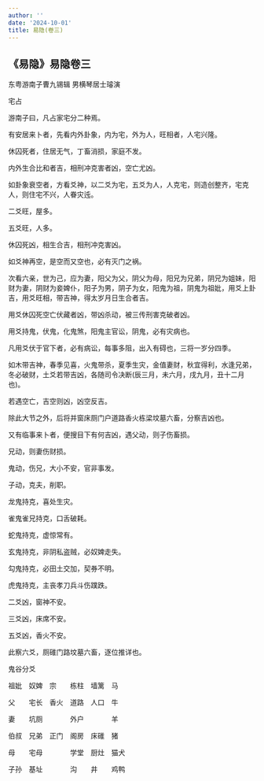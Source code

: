 ```yaml
---
author: ''
date: '2024-10-01'
title: 易隐(卷三)
---
```


## 《易隐》易隐卷三

东粤游南子曹九锡辑 男横琴居士璿演

宅占

游南子曰，凡占家宅分二种焉。

有安居来卜者，先看内外卦象，内为宅，外为人，旺相者，人宅兴隆。

休囚死者，住居无气，丁畜消损，家庭不发。

内外生合比和者吉，相刑冲克害者凶，空亡尤凶。

如卦象衰空者，方看爻神，以二爻为宅，五爻为人，人克宅，则造创整齐，宅克人，则住宅不兴，人眷灾迍。

二爻旺，屋多。

五爻旺，人多。

休囚死凶，相生合吉，相刑冲克害凶。

如爻神再空，是空而又空也，必有灭门之祸。

次看六亲，世为己，应为妻，阳父为父，阴父为母，阳兄为兄弟，阴兄为姐妹，阳财为妻，阴财为妾婢仆，阳子为男，阴子为女，阳鬼为祖，阴鬼为祖妣，用爻上卦吉，用爻旺相，带吉神，得太岁月日生合者吉。

用爻休囚死空亡伏藏者凶，带凶杀动，被三传刑害克破者凶。

用爻持鬼，伏鬼，化鬼煞，阳鬼主官讼，阴鬼，必有灾病也。

凡用爻伏于官下者，必有病讼，每事多阻，出入有碍也，三将一岁分四季。

如木带吉神，春季见喜，火鬼带杀，夏季生灾，金值妻财，秋宜得利，水逢兄弟，冬必破财，土爻若带吉凶，各随司令决断(辰三月，未六月，戌九月，丑十二月也)。

若遇空亡，吉空则凶，凶空反吉。

除此大节之外，后将并窗床厕门户道路香火栋梁坟墓六畜，分察吉凶也。

又有临事来卜者，便搜目下有何吉凶，遇父动，则子伤畜损。

兄动，则妻伤财损。

鬼动，伤兄，大小不安，官非事发。

子动，克夫，削职。

龙鬼持克，喜处生灾。

雀鬼雀兄持克，口舌破耗。

蛇鬼持克，虚惊常有。

玄鬼持克，非阴私盗贼，必奴婢走失。

勾鬼持克，必田土交加，契券不明。

虎鬼持克，主丧孝刀兵斗伤蹼跌。

二爻凶，窗神不安。

三爻凶，床席不安。

五爻凶，香火不安。

此察六爻，厕碓门路坟墓六畜，逐位推详也。

鬼谷分爻

祖妣　奴婢　宗　　栋柱　墙篱　马

父　　宅长　香火　道路　人口　牛

妻　　坑厕　　　　外户　　　　羊

伯叔　兄弟　正门　阁房　床碓　猪

母　　宅母　　　　学堂　厨灶　猫犬

子孙　基址　　　　沟　　井　　鸡鸭